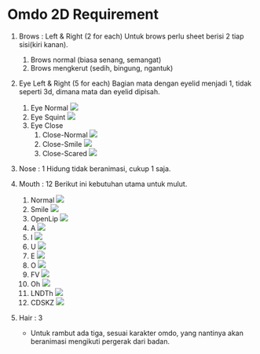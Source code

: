 # Omdo 2D Requirement

1. Brows : Left & Right (2 for each)
	Untuk brows perlu sheet berisi 2 tiap sisi(kiri kanan).
	1. Brows normal (biasa senang, semangat)
	2. Brows mengkerut (sedih, bingung, ngantuk)

2. Eye Left & Right (5 for each)
	Bagian mata dengan eyelid menjadi 1, tidak seperti 3d, dimana mata dan eyelid dipisah.
	1. Eye Normal
		![](normal.png)
	2. Eye Squint
		![](eye_squint.png)
	3. Eye Close
		1. Close-Normal
			![](eye_close_normal.png)
		2. Close-Smile
			![](eye_close_smile.png)
		3. Close-Scared
			![](eye_close_scared.png)
3. Nose : 1
	Hidung tidak beranimasi, cukup 1 saja.
4. Mouth : 12
	Berikut ini kebutuhan utama untuk mulut.
	1. Normal
		![](normal.png)
	2. Smile
		![](smile.png)
	3. OpenLip
		![](open.png)
	4. A
		![](A.png)
	5. I
		![](I.png)
	6. U
		![](U.png)
	7. E
		![](E.png)
	8. O
		![](O.png)
	9. FV
		![](FV.png)
	10. Oh
		![](Oh.png)
	11. LNDTh
		![](LNDTh.png)
	12. CDSKZ
		![](CDSKZ.png)

6. Hair : 3
	- Untuk rambut ada tiga, sesuai karakter omdo, yang nantinya akan beranimasi mengikuti pergerak dari badan.
